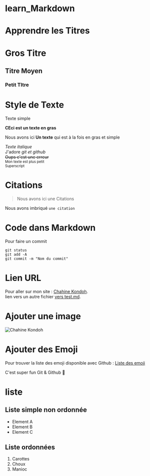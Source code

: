 # learn_Markdown

# Apprendre les Titres
# Gros Titre
## Titre Moyen 
### Petit TItre

# Style de Texte

Texte simple  

**CEci est un texte en gras**  

Nous avons ici __Un texte__ qui est à la fois en gras et simple  

*Texte italique*  
J'adore *git et github*  
~~Oups c'est une erreur~~  
<sub>Mon texte est plus petit</sub>  
<sup> Superscript</sup>  

# Citations
>Nous avons ici une Citations

Nous avons imbriqué `une citation`

# Code dans Markdown

Pour faire un commit

```
git status
git add -A 
git commit -m "Nom du commit"
```

# Lien URL

Pour aller sur mon site : [Chahine Kondoh](https://www.chahinekondoh.com).  
lien vers un autre fichier [vers test.md](test.md).

# Ajouter une image 

![Chahine Kondoh](https://media.licdn.com/dms/image/C4D03AQG0Ov_QJThSgw/profile-displayphoto-shrink_800_800/0/1629500310246?e=1719446400&v=beta&t=37z6hW3_ImvzjuTSicqTcySUuAMLvuerINxLAMHac4s)

# Ajouter des Emoji

Pour trouver la liste des emoji disponible avec Github : [Liste des emoji](https://github.com/ikatyang/emoji-cheat-sheet/blob/master/README.md)  

C'est super fun Git & Github :heartbeat:  

# liste

## Liste simple non ordonnée

* Element A  
* Element B  
* Element C 

## Liste ordonnées

1. Carottes  
2. Choux  
3. Manioc    


